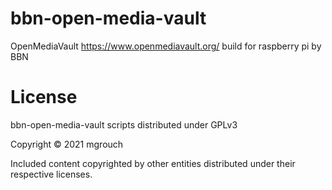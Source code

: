 # bbn-open-media-vault
OpenMediaVault https://www.openmediavault.org/ build for raspberry pi by BBN

# License

bbn-open-media-vault scripts distributed under GPLv3

Copyright © 2021 mgrouch

Included content copyrighted by other entities distributed under their respective licenses.
